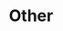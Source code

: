 ---
layout: list
title: Other
slug: other
menu: true
submenu: false
order: 4
description: >
  이것 저것 여러가지 올리는 곳
---